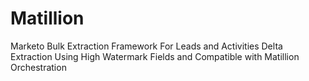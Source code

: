 # Matillion

Marketo Bulk Extraction Framework For Leads and Activities Delta Extraction Using High Watermark Fields and Compatible with Matillion Orchestration
